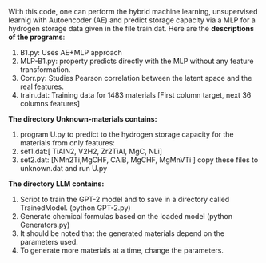With this code, one can perform the hybrid machine learning, unsupervised learnig with Autoencoder (AE) and predict storage capacity via a MLP for a hydrogen storage data given in the file train.dat. 
Here are the **descriptions of the programs**:
1. B1.py: Uses AE+MLP approach
2. MLP-B1.py: property predicts directly with the MLP without any feature transformation.
3. Corr.py: Studies Pearson correlation between the latent space and the real features.
4. train.dat: Training data for 1483 materials [First column target, next 36 columns features]
   
**The directory Unknown-materials contains:**
1. program U.py to predict to the hydrogen storage capacity for the materials from only features:
2. set1.dat:[ TiAlN2, V2H2, Zr2TiAl, MgC, NLi]
3. set2.dat: [NMn2Ti,MgCHF, CAlB, MgCHF, MgMnVTi ]
copy these files to unknown.dat and run U.py

**The directory LLM contains:**
1. Script to train the GPT-2 model and to save in a directory called TrainedModel. (python GPT-2.py)
2. Generate chemical formulas based on the loaded model (python Generators.py)
3. It should be noted that the generated materials depend on the parameters used.
4. To generate more materials at a time, change the parameters.
